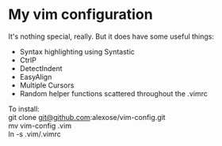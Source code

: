 # My vim configuration

It's nothing special, really.  But it does have some useful things: 

+ Syntax highlighting using Syntastic
+ CtrlP
+ DetectIndent
+ EasyAlign
+ Multiple Cursors
+ Random helper functions scattered throughout the .vimrc

To install:  
git clone git@github.com:alexose/vim-config.git  
mv vim-config .vim  
ln -s .vim/.vimrc  

